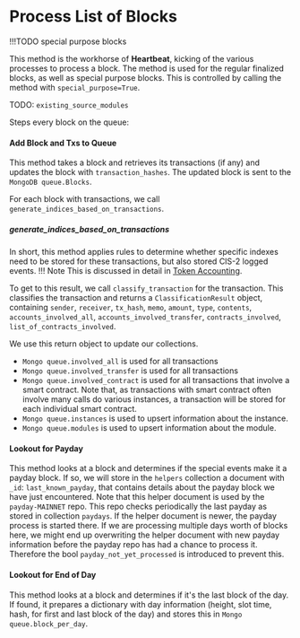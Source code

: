 # Process List of Blocks

!!!TODO
    special purpose blocks

This method is the workhorse of **Heartbeat**, kicking of the various processes to process a block. The method is used for the regular finalized blocks, as well as special purpose blocks. This is controlled by calling the method with `special_purpose=True`.

TODO: `existing_source_modules`

Steps every block on the queue:

#### Add Block and Txs to Queue
This method takes a block and retrieves its transactions (if any) and updates the block with `transaction_hashes`.
The updated block is sent to the `MongoDB queue.Blocks`.

For each block with transactions, we call `generate_indices_based_on_transactions`.

##### generate_indices_based_on_transactions
In short, this method applies rules to determine whether specific indexes need to be stored for these transactions, but also stored CIS-2 logged events.
!!! Note
    This is discussed in detail in [Token Accounting](update_token_accounting.md).

To get to this result, we call `classify_transaction` for the transaction. This classifies the transaction and returns a `ClassificationResult` object, containing `sender`, `receiver`, `tx_hash`, `memo`, `amount`, `type`, `contents`, `accounts_involved_all`, `accounts_involved_transfer`, `contracts_involved`, `list_of_contracts_involved`.

We use this return object to update our collections. 

* `Mongo queue.involved_all` is used for all transactions
* `Mongo queue.involved_transfer` is used for all transactions
* `Mongo queue.involved_contract` is used for all transactions that involve a smart contract. Note that, as transactions with smart contract often involve many calls do various instances, a transaction will be stored for each individual smart contract.
* `Mongo queue.instances` is used to upsert information about the instance.
* `Mongo queue.modules` is used to upsert information about the module.

#### Lookout for Payday
This method looks at a block and determines if the special events make it a payday block. If so, we will store in the `helpers` collection a document with `_id`: `last_known_payday`, that contains details about the payday block we have just encountered. Note that this helper document is used by the `payday-MAINNET` repo. This repo checks periodically the last payday as stored in collection `paydays`. If the helper document is newer, the payday process is started there. 
If we are processing multiple days worth of blocks here, we might end up overwriting the helper document with new payday information before the payday repo has had a chance to process it. Therefore the bool `payday_not_yet_processed` is introduced to prevent this.

#### Lookout for End of Day
This method looks at a block and determines if it's the last block of the day. If found, it prepares a dictionary with day information (height, slot time, hash, for first and last block of the day) and stores this in `Mongo queue.block_per_day`.
